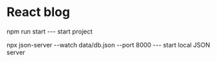 # React blog

npm run start --- start project

npx json-server --watch data/db.json --port 8000 --- start local JSON server

